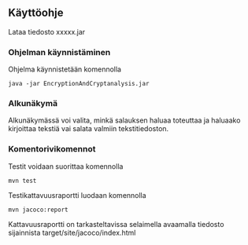 ## Käyttöohje

Lataa tiedosto xxxxx.jar

### Ohjelman käynnistäminen

Ohjelma käynnistetään komennolla

    java -jar EncryptionAndCryptanalysis.jar

### Alkunäkymä

Alkunäkymässä voi valita, minkä salauksen haluaa toteuttaa ja haluaako kirjoittaa tekstiä vai salata valmiin tekstitiedoston. 

### Komentorivikomennot

Testit voidaan suorittaa komennolla

    mvn test

Testikattavuusraportti luodaan komennolla

    mvn jacoco:report

Kattavuusraportti on tarkasteltavissa selaimella avaamalla tiedosto sijainnista target/site/jacoco/index.html


